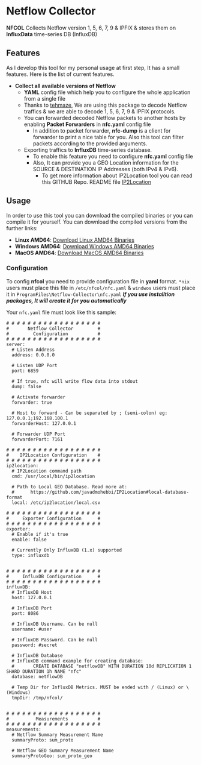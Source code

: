 # Netflow Collector
**NFCOL** Collects Netflow version 1, 5, 6, 7, 9 & IPFIX & stores them on **InfluxData** time-series DB (InfluxDB)


## Features
As I develop this tool for my personal usage at first step, It has a small features. Here is the list of current features.

- **Collect all available versions of Netflow**
  - **YAML** config file which help you to configure the whole application from a single file
  - Thanks to [tehmaze](https://github.com/tehmaze/netflow), We are using this package to decode Netflow traffics & we are able to decode 1, 5, 6, 7, 9 & IPFIX protocols.
  - You can forwarded decoded Netflow packets to another hosts by enabling **Packet Forwarders** in **nfc.yaml** config file
    - In addition to packet forwarder, **nfc-dump** is a client for forwarder to print a nice table for you. Also this tool can filter packets according to the provided arguments.
  - Exporting traffics to **InfluxDB** time-series database.
    - To enable this feature you need to configure **nfc.yaml** config file
    - Also, It can provide you a GEO Location information for the SOURCE & DESTINATION IP Addresses (both IPv4 & IPv6).
      - To get more information about IP2Location tool you can read this GITHUB Repo. README file [IP2Location](https://github.com/javadmohebbi/IP2Location)


## Usage
In order to use this tool you can download the compiled binaries or you can compile it for yourself.
You can download the compiled versions from the further links:
  - **Linux AMD64**: [Download Linux AMD64 Binaries](https://)
  - **Windows AMD64**: [Download Windows AMD64 Binaries](https://)
  - **MacOS AMD64**: [Download MacOS AMD64 Binaries](https://)

### Configuration
To config **nfcol** you need to provide configuration file in **yaml** format. ```*nix``` users must place this file in ```/etc/nfcol/nfc.yaml``` & ```windwos``` users must place it in ```ProgramFiles\Netflow-Collector\nfc.yaml```
***If you use installtion packages, It will create it for you automatically***

Your ```nfc.yaml``` file must look like this sample:
```
# # # # # # # # # # # # # # # # # #
#       Netflow Collector         #
#         Configuration           #
# # # # # # # # # # # # # # # # # #
server:
  # Listen Address
  address: 0.0.0.0

  # Listen UDP Port
  port: 6859

  # If true, nfc will write flow data into stdout
  dump: false

  # Activate forwarder
  forwarder: true

  # Host to forward - Can be separated by ; (semi-colon) eg: 127.0.0.1;192.168.100.1
  forwarderHost: 127.0.0.1

  # Forwarder UDP Port
  forwarderPort: 7161

# # # # # # # # # # # # # # # # # #
#    IP2Location Configuration    #
# # # # # # # # # # # # # # # # # #
ip2location:
  # IP2Location command path
  cmd: /usr/local/bin/ip2location

  # Path to Local GEO Database. Read more at:
  #      https://github.com/javadmohebbi/IP2Location#local-database-format
  local: /etc/ip2location/local.csv

# # # # # # # # # # # # # # # # # #
#     Exporter Configuration      #
# # # # # # # # # # # # # # # # # #
exporter:
  # Enable if it's true
  enable: false

  # Currently Only InfluxDB (1.x) supported
  type: influxdb


# # # # # # # # # # # # # # # # # #
#     InfluxDB Configuration      #
# # # # # # # # # # # # # # # # # #
influxDB:
  # InfluxDB Host
  host: 127.0.0.1

  # InfluxDB Port
  port: 8086

  # InfluxDB Username. Can be null
  username: #user

  # InfluxDB Password. Can be null
  password: #secret

  # InfluxDB Database
  # InfluxDB command example for creating database:
  #       CREATE DATABASE "netflowDB" WITH DURATION 10d REPLICATION 1 SHARD DURATION 1h NAME "nfc"
  database: netflowDB

  # Temp Dir for InfluxDB Metrics. MUST be ended with / (Linux) or \ (Windows)
  tmpDir: /tmp/nfcol/


# # # # # # # # # # # # # # # # # #
#          Measurements           #
# # # # # # # # # # # # # # # # # #
measurements:
  # Netflow Summary Measurement Name
  summaryProto: sum_proto

  # Netflow GEO Summary Measurement Name
  summaryProtoGeo: sum_proto_geo
```
